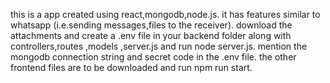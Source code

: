 this is a app created using react,mongodb,node.js.
it has features similar to whatsapp (i.e.sending messages,files to the receiver).
download the attachments and create a .env file in your backend folder along with controllers,routes ,models ,server.js and run node server.js.
mention the mongodb connection string and secret code in the .env file.
the other frontend files are to be downloaded and run npm run start.

